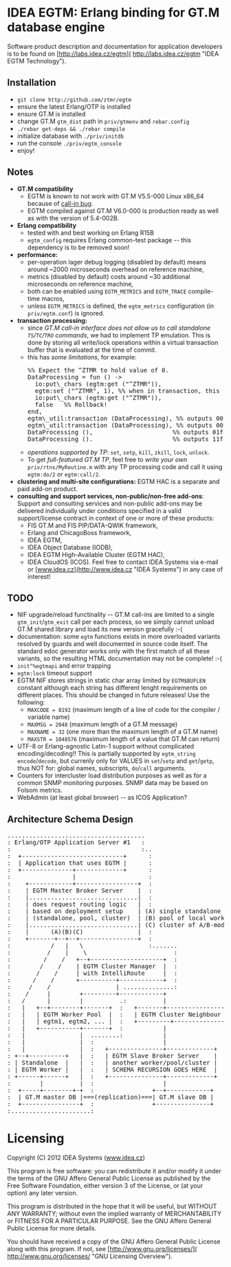 IDEA EGTM: Erlang binding for GT.M database engine
==================================================

Software product description and documentation for application
developers is to be found on [http://labs.idea.cz/egtm](
http://labs.idea.cz/egtm "IDEA EGTM Technology").

Installation
------------
* `git clone http://github.com/ztmr/egtm`
* ensure the latest Erlang/OTP is installed
* ensure GT.M is installed
* change GT.M `gtm_dist` path in `priv/gtmenv` and `rebar.config`
* `./rebar get-deps && ./rebar compile`
* initialize database with `./priv/initdb`
* run the console `./priv/egtm_console`
* enjoy!

Notes
-----
* **GT.M compatibility**
  - EGTM is known to not work with GT.M V5.5-000 Linux x86\_64
    because of [call-in bug](https://groups.google.com/d/topic/comp.lang.mumps/R_GvkUUZaq0/discussion "Call-in bug").
  - EGTM compiled against GT.M V6.0-000 is production ready
    as well as with the version of 5.4-002B.
* **Erlang compatibility**
  - tested with and best working on Erlang R15B
  - `egtm_config` requires Erlang common-test package -- this
     dependency is to be removed soon!
* **performance:**
  - per-operation lager debug logging (disabled by default)
    means around ~2000 microseconds overhead on reference machine,
  - metrics (disabled by default) costs around
    ~30 additional microseconds on reference machine,
  - both can be enabled using `EGTM_METRICS` and
    `EGTM_TRACE` compile-time macros,
  - unless `EGTM_METRICS` is defined, the `egtm_metrics`
    configuration (in `priv/egtm.conf`) is ignored.
* **transaction processing:**
  - since *GT.M call-in interface does not allow us to call
    standalone `TS`/`TC`/`TRO` commands*, we had to implement
    TP emulation. This is done by storing all write/lock operations
    within a virtual transaction buffer that is evaluated
    at the time of commit.
  - this has *some limitations*, for example:
    <pre>
    %% Expect the ^ZTMR to hold value of 0.
    DataProcessing = fun () ->
    &nbsp;&nbsp;io:put\_chars (egtm:get ("^ZTMR")),
    &nbsp;&nbsp;egtm:set ("^ZTMR", 1), %% when in transaction, this is not done immediatelly but at the commit-time!!!
    &nbsp;&nbsp;io:put\_chars (egtm:get ("^ZTMR")),
    &nbsp;&nbsp;false   %% Rollback!
    end,
    egtm\_util:transaction (DataProcessing), %% outputs 00{ok,rollback,unknown}
    egtm\_util:transaction (DataProcessing), %% outputs 00{ok,rollback,unknown}
    DataProcessing (),                      %% outputs 01false
    DataProcessing ().                      %% outputs 11false
    </pre>
  - *operations supported by TP*:
    `set`, `setp`, `kill`, `zkill`, `lock`, `unlock`.
  - To get *full-featured GT.M TP*, feel free to *write your own*
    `priv/rtns/MyRoutine.m` with any TP processing code and
    call it using `egtm:do/2` or `egtm:call/2`.
* **clustering and multi-site configurations:** EGTM HAC
  is a separate and paid add-on product.
* **consulting and support services, non-public/non-free add-ons**:
  Support and consulting services and non-public add-ons may
  be delivered individually under conditions specified in
  a valid support/license contract in context of one or more
  of these products:
  - FIS GT.M and FIS PIP/DATA-QWIK framework,
  - Erlang and ChicagoBoss framework,
  - IDEA EGTM,
  - IDEA Object Database (IODB),
  - IDEA EGTM High-Available Cluster (EGTM HAC),
  - IDEA CloudOS (ICOS).
  Feel free to contact IDEA Systems via e-mail or
  [www.idea.cz](http://www.idea.cz "IDEA Systems")
  in any case of interest!

TODO
----
* NIF upgrade/reload functinality -- GT.M call-ins
  are limited to a single `gtm_init`/`gtm_exit` call
  per each process, so we simply cannot unload GT.M
  shared library and load its new version gracefully :-(
* documentation: some `egtm` functions exists in more
  overloaded variants resolved by guards and well
  documented in source code itself.
  The standard edoc generator works only with the first
  match of all these variants, so the resulting HTML
  documentation may not be complete! :-(
* `init^%egtmapi` and error trapping
* `egtm:lock` timeout support
* EGTM NIF stores strings in static char array limited
  by `EGTM$BUFLEN` constant although each string has
  different lenght requirements on different places.
  This should be changed in future releases!
  Use the following:
  - `MAXCODE = 8192`
    (maximum length of a line of code for
    the compiler / variable name)
  - `MAXMSG = 2048`
    (maximum length of a GT.M message)
  - `MAXNAME = 32`
    (one more than the maximum length of a GT.M name)
  - `MAXSTR = 1048576`
    (maximum length of a value that GT.M can return)
* UTF-8 or Erlang-agnostic Latin-1 support without complicated
  encoding/decoding!!
  This is partially supported by `egtm_string` `encode`/`decode`,
  but currenly only for VALUES in `set`/`setp` and `get`/`getp`,
  thus NOT for: global names, subscripts, `do`/`call` arguments.
* Counters for intercluster load distribution purposes
  as well as for a common SNMP monitoring purposes.
  SNMP data may be based on Folsom metrics.
* WebAdmin (at least global browser) -- as ICOS Application?


Architecture Schema Design
--------------------------
<pre>
......................................
: Erlang/OTP Application Server #1   :
:                                    :..
:  +----------------------------+      :
:  | Application that uses EGTM |      :
:  +--------------+-------------+      :
:                 |                    :
:    +------------+-----------------+  :
:    | EGTM Master Broker Server    |  :
:    |..............................|  :
:    | does request routing logic   |  :
:    | based on deployment setup    | (A) single standalone worker
:    | (standalone, pool, cluster)  | (B) pool of local workers
:    |..............................| (C) cluster of A/B-mode servers
:    |      (A)(B)(C)               |  :
:    +-------+--+--+----------------+  :
:           /   |   \                  :.......
:          /    |    \                        :
:         /    /   +--+--------------------+  :
:        /    /    | EGTM Cluster Manager  |  :
:       /    /     | with IntelliRoute     |  :
:      /    /      +----------+------------+  :
:     /    /                  | ..............:
:    /     |        +---------+------------+
:   /      |        |          .:          |
:   |   +--+--------+-------+  :   +-------+---------------------+
:   |   | EGTM Worker Pool  |  :   | EGTM Cluster Neighbour Pool |
:   |   | egtm1, egtm2, ... |  :   +---------+-------------------+
:   |   +-----------+-------+  :           |
:   |               |  ........:           |
:   |               |  :                   |
:   |               |  :   +---------------+-------------+
: +--+----------+   |  :   | EGTM Slave Broker Server    |
: | Standalone  |   |  :   | another worker/pool/cluster |
: | EGTM Worker |   |  :   | SCHEMA RECURSION GOES HERE  |
: +------+------+   |  :   +---------------+-------------+
:        |          |  :                   |
:  +-----+--------+-+  :                +--+------------+
:  | GT.M master DB |===(replication)===| GT.M slave DB |
:  +----------------+  :                +---------------+
:......................:
</pre>


Licensing
=========
Copyright (C) 2012 IDEA Systems (www.idea.cz)

This program is free software: you can redistribute
it and/or modify it under the terms of the GNU Affero
General Public License as published by the Free Software
Foundation, either version 3 of the License,
or (at your option) any later version.

This program is distributed in the hope that it will
be useful, but WITHOUT ANY WARRANTY; without even
the implied warranty of MERCHANTABILITY or FITNESS
FOR A PARTICULAR PURPOSE. See the GNU Affero General
Public License for more details.

You should have received a copy of the GNU Affero
General Public License along with this program.
If not, see [http://www.gnu.org/licenses/](
http://www.gnu.org/licenses/ "GNU Licensing Overview").
